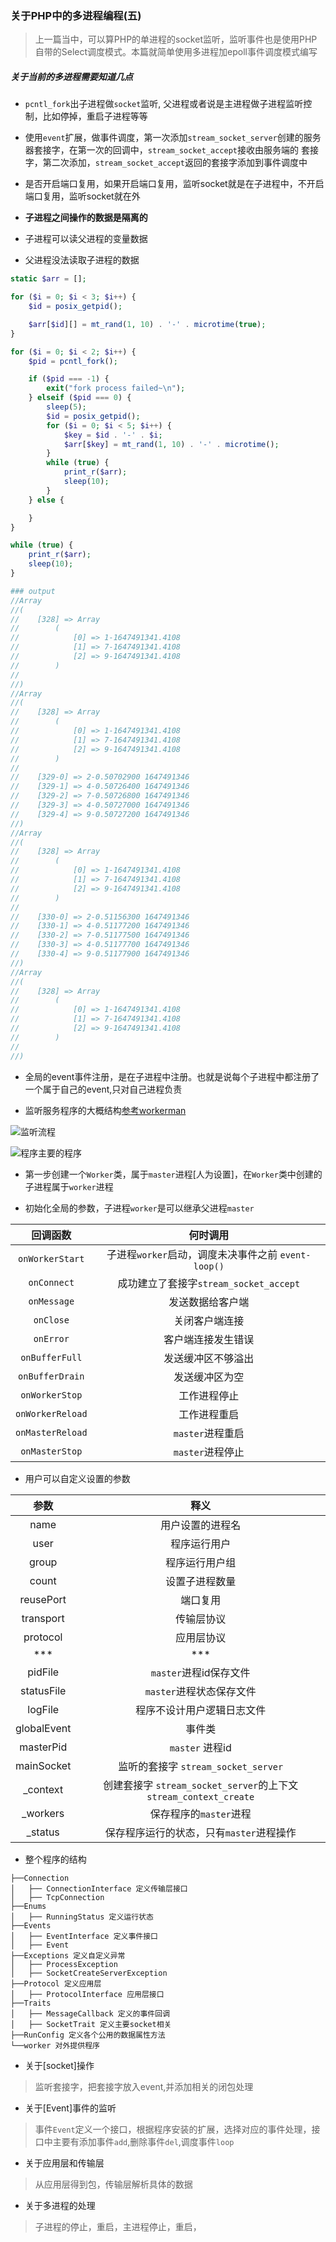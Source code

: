 ### 关于PHP中的多进程编程(五)

> 上一篇当中，可以算PHP的单进程的socket监听，监听事件也是使用PHP自带的Select调度模式。本篇就简单使用多进程加epoll事件调度模式编写

##### 关于当前的多进程需要知道几点

* `pcntl_fork`出子进程做`socket`监听, 父进程或者说是主进程做子进程监听控制，比如停掉，重启子进程等等

* 使用`event`扩展，做事件调度，第一次添加`stream_socket_server`创建的服务器套接字，在第一次的回调中，`stream_socket_accept`接收由服务端的
套接字，第二次添加，`stream_socket_accept`返回的套接字添加到事件调度中

* 是否开启端口复用，如果开启端口复用，监听socket就是在子进程中，不开启端口复用，监听socket就在外

* **子进程之间操作的数据是隔离的**

* 子进程可以读父进程的变量数据

* 父进程没法读取子进程的数据

```php
static $arr = [];

for ($i = 0; $i < 3; $i++) {
    $id = posix_getpid();

    $arr[$id][] = mt_rand(1, 10) . '-' . microtime(true);
}

for ($i = 0; $i < 2; $i++) {
    $pid = pcntl_fork();

    if ($pid === -1) {
        exit("fork process failed~\n");
    } elseif ($pid === 0) {
        sleep(5);
        $id = posix_getpid();
        for ($i = 0; $i < 5; $i++) {
            $key = $id . '-' . $i;
            $arr[$key] = mt_rand(1, 10) . '-' . microtime();
        }
        while (true) {
            print_r($arr);
            sleep(10);
        }
    } else {

    }
}

while (true) {
    print_r($arr);
    sleep(10);
}

### output
//Array
//(
//    [328] => Array
//        (
//            [0] => 1-1647491341.4108
//            [1] => 7-1647491341.4108
//            [2] => 9-1647491341.4108
//        )
//
//)
//Array
//(
//    [328] => Array
//        (
//            [0] => 1-1647491341.4108
//            [1] => 7-1647491341.4108
//            [2] => 9-1647491341.4108
//        )
//
//    [329-0] => 2-0.50702900 1647491346
//    [329-1] => 4-0.50726400 1647491346
//    [329-2] => 7-0.50726800 1647491346
//    [329-3] => 4-0.50727000 1647491346
//    [329-4] => 9-0.50727200 1647491346
//)
//Array
//(
//    [328] => Array
//        (
//            [0] => 1-1647491341.4108
//            [1] => 7-1647491341.4108
//            [2] => 9-1647491341.4108
//        )
//
//    [330-0] => 2-0.51156300 1647491346
//    [330-1] => 4-0.51177200 1647491346
//    [330-2] => 7-0.51177500 1647491346
//    [330-3] => 4-0.51177700 1647491346
//    [330-4] => 9-0.51177900 1647491346
//)
//Array
//(
//    [328] => Array
//        (
//            [0] => 1-1647491341.4108
//            [1] => 7-1647491341.4108
//            [2] => 9-1647491341.4108
//        )
//
//)
```

* 全局的event事件注册，是在子进程中注册。也就是说每个子进程中都注册了一个属于自己的event,只对自己进程负责

* 监听服务程序的大概结构[参考workerman](https://www.workerman.net/)

![监听流程](./worker.jpg)

![程序主要的程序](./worker-2.jpg)

* 第一步创建一个`Worker`类，属于`master`进程[人为设置]，在`Worker`类中创建的子进程属于`worker`进程

* 初始化全局的参数，子进程`worker`是可以继承父进程`master`

|回调函数|何时调用|
|:---:|:---:|
`onWorkerStart`| 子进程`worker`启动，调度未决事件之前 `event-loop()`
`onConnect`| 成功建立了套接字`stream_socket_accept`
`onMessage`| 发送数据给客户端
`onClose`| 关闭客户端连接
`onError`| 客户端连接发生错误
`onBufferFull`| 发送缓冲区不够溢出
`onBufferDrain`| 发送缓冲区为空
`onWorkerStop`| 工作进程停止
`onWorkerReload`| 工作进程重启
`onMasterReload`| `master`进程重启
`onMasterStop`|  `master`进程停止

* 用户可以自定义设置的参数

|参数|释义
|:---:|:---:|
name|用户设置的进程名
user|程序运行用户
group|程序运行用户组
count|设置子进程数量
reusePort|端口复用
transport|传输层协议
protocol|应用层协议
*** | ***
pidFile|`master`进程id保存文件
statusFile|`master`进程状态保存文件
logFile|程序不设计用户逻辑日志文件
globalEvent| 事件类
masterPid| `master` 进程id
mainSocket| 监听的套接字 `stream_socket_server`
_context| 创建套接字 `stream_socket_server`的上下文`stream_context_create`
_workers| 保存程序的`master`进程
_status| 保存程序运行的状态，只有`master`进程操作

* 整个程序的结构

```
├──Connection
│   ├── ConnectionInterface 定义传输层接口
│   ├── TcpConnection
├──Enums
│   ├── RunningStatus 定义运行状态
├──Events
│   ├── EventInterface 定义事件接口
│   ├── Event
├──Exceptions 定义自定义异常
│   ├── ProcessException
│   ├── SocketCreateServerException
├──Protocol 定义应用层
│   ├── ProtocolInterface 应用层接口
├──Traits
│   ├── MessageCallback 定义的事件回调
│   ├── SocketTrait 定义主要socket相关
├──RunConfig 定义各个公用的数据属性方法
└──worker 对外提供程序
```

* 关于[socket]操作

> 监听套接字，把套接字放入event,并添加相关的闭包处理

* 关于[Event]事件的监听

> 事件`Event`定义一个接口，根据程序安装的扩展，选择对应的事件处理，接口中主要有添加事件`add`,删除事件`del`,调度事件`loop`

* 关于应用层和传输层

> 从应用层得到包，传输层解析具体的数据

* 关于多进程的处理

> 子进程的停止，重启，主进程停止，重启，








